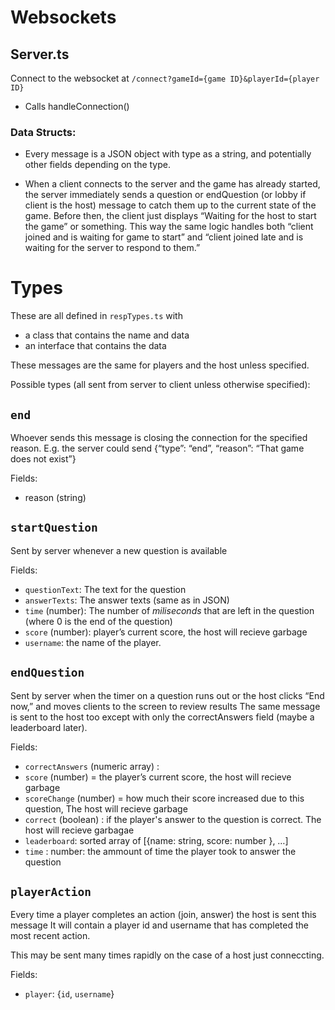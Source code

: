 # Websockets

## Server.ts
Connect to the websocket at `/connect?gameId={game ID}&playerId={player ID}`
- Calls handleConnection()

### Data Structs:

- Every message is a JSON object with type as a string, and potentially other fields depending on the type.

- When a client connects to the server and the game has already started, the server immediately sends a question or endQuestion (or lobby if client is the host) message to catch them up to the current state of the game. Before then, the client just displays “Waiting for the host to start the game” or something. This way the same logic handles both “client joined and is waiting for game to start” and “client joined late and is waiting for the server to respond to them.”

# Types

These are all defined in `respTypes.ts` with 
- a class that contains the name and data
- an interface that contains the data

These messages are the same for players and the host unless specified.

Possible types (all sent from server to client unless otherwise specified):


## `end`

Whoever sends this message is closing the connection for the specified reason. E.g. the server could send {“type”: “end”, “reason”: “That game does not exist”}

Fields: 
- reason (string)

## `startQuestion`

Sent by server whenever a new question is available

Fields: 
- `questionText`: The text for the question
- `answerTexts`: The answer texts (same as in JSON)
- `time` (number): The number of *miliseconds* that are left in the question (where 0 is the end of the question)
- `score` (number): player’s current score, the host will recieve garbage
- `username`: the name of the player. 

## `endQuestion`

Sent by server when the timer on a question runs out or the host clicks “End now,” and moves clients to the screen to review results
The same message is sent to the host too except with only the correctAnswers field (maybe a leaderboard later).

Fields: 
- `correctAnswers` (numeric array) : 
- `score` (number) = the player’s current score, the host will recieve garbage
- `scoreChange` (number) = how much their score increased due to this question, The host will recieve garbage
- `correct` (boolean) : if the player's answer to the question is correct. The host will recieve garbagae
- `leaderboard`: sorted array of [{name: string, score: number }, …]
- `time` : number: the ammount of time the player took to answer the question


## `playerAction`

Every time a player completes an action (join, answer) the host is sent this message
It will contain a player id and username that has completed the most recent action.

This may be sent many times rapidly on the case of a host just conneccting. 

Fields: 
- `player`: {`id`, `username`}


